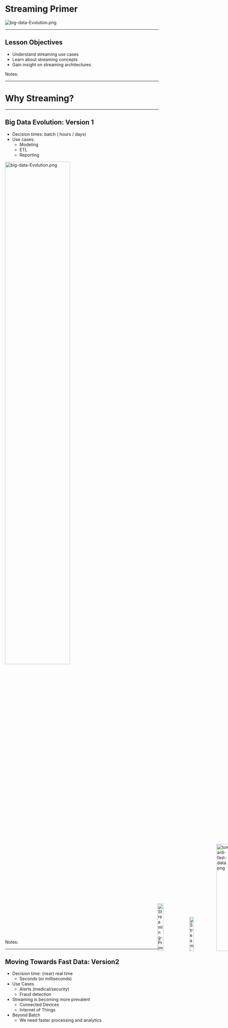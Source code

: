 # Streaming Primer

<img src="../../assets/images/streaming/3rd-party/streaming-data.png" alt="big-data-Evolution.png" style="max-width:50%;"/>


---


## Lesson Objectives

 * Understand streaming use cases
 * Learn about streaming concepts
 * Gain insight on streaming architectures


Notes: 




---

# Why Streaming?

---

## Big Data Evolution: Version 1

  * Decision times: batch ( hours / days)
  * Use cases:
    - Modeling 
    - ETL 
    - Reporting


<img src="../../assets/images/streaming/big-data-Evolution.png" alt="big-data-Evolution.png" style="width:65%;"/>


Notes: 




---

## Moving Towards Fast Data: Version2

  * Decision time: (near) real time
    - Seconds (or milliseconds)
  * Use Cases
    - Alerts (medical/security)
    - Fraud detection
  * Streaming is becoming more prevalent
    - Connected Devices
    - Internet of Things
  * Beyond Batch
    - We need faster processing and analytics

<img src="../../assets/images/streaming/3rd-party/Streaming-Primer-Moving-Towards-Fast-Data-Version-2-3.png" alt="Streaming-Primer-Moving-Towards-Fast-Data-Version-2-3.png" style="width:20%; position:relative; top:-600px; left: 500px;"/>
<img src="../../assets/images/streaming/3rd-party/Streaming-Primer-Moving-Towards-Fast-Data-Version-2-4.png" alt="Streaming-Primer-Moving-Towards-Fast-Data-Version-2-4.png" style="width:17%; position:relative; top:-600px; left: 500px;"/>

<img src="../../assets/images/streaming/toward-fast-data.png" alt="toward-fast-data.png" style="width:30%; position:relative; top:-600px; left: 500px;"/>


Notes: 




---

## Streaming Volumes: Texas Utilities Smart Meter Data

<img src="../../assets/images/streaming/Texas-Utilities-Smart-Meter-Data.png" alt="Texas-Utilities-Smart-Meter-Data.png" style="width:65%;"/>


Notes: 




---

## Spark Streaming Use Cases

  * Netflix
    - Recommendations
    - 450 billion events/day
  
  * Weather Company
    - Analyze weather sensor data
    - Billions of events/day
    - Multi-Petabyte (PB) traffic daily

  * More use cases at [BigDataUseCases.info](www.BigDataUseCases.info)

<img src="../../assets/images/logos/netflix-logo-1.png" alt="netflix.png" style="width:25% ;position:relative; top:-600px; left: 500px;"/>

<img src="../../assets/images/streaming/3rd-party/the-weather-company.png" alt="the-weather-company.png" style="width:25%; position:relative; top:-600px; left: 500px;"/>


Notes: 




---

# Streaming Concepts

---

## Real Time / Near Real Time

  * The ’real’ real time is in milliseconds order
    - DB query returns in 2 ms
  * ‘near real time’ is seconds
    - We can process an event within 3 seconds of its generation time



| ‘Name’                             	| Time                                                	| Example                       	|
|------------------------------------	|-----------------------------------------------------	|-------------------------------	|
| Hard real time                     	| Single order ms,sub milli seconds  </br>1 ms,0.5 ms 	| Space shuttle control systems 	|
| Credit card transaction processing 	| 50 ms, 300 ms                                       	| Db queries                    	|
| Sending Emails                     	| 2 secs +                                            	| Stream processing latency     	|
|                                    	| 1 min +                                             	| Mini batch queries            	|




Notes: 




---
## Streaming Concepts

  * Processing model
    - Event based or micro batch based
  * Processing guarantees
    - At least once
    - At most once
    - Exactly once
  * State management
  * Event time vs. Arrival time
  * Window Operations
  * Back-pressure adjustment



Notes: 




---
## Streaming Processing Model

  * Two major modes:
    - Event based , Micro Batch
  * Event Based:
    - Events are processed, individually,  as they come in
    - Usually low latency
    - Frameworks: Storm, Flink, Nifi, Samza
  * Micro-Batch
    - Events arrived during a particular time frame (5 secs) are processed as a batch
    - Slightly higher latency (due to batching)
    - Frameworks: Spark Streaming

<img src="../../assets/images/streaming/Streaming-proccessing-model.png" alt="Streaming-proccessing-model.png" style="width:35%;"/>


Notes: 




---
## Event Based Vs. Batch


<img src="../../assets/images/streaming/event-based-batch.png" alt="event-based-batch.png" style="width:70%;"/>




Notes: 




---

## Processing Guarantees

  * In the order of effort required:
    - At-most-once <  At-least-once  < exactly-once
  * At-most-once
    - Simplest implementation
    - No duplicate processing
    - Events can be dropped due to crashes or heavy load
    - E.g.  Web requests (if the web server is busy, requests are dropped)

  * At-least-once
    - All events are guaranteed to be processed (no dropped events)
    - An event can be processed more than once.    - In case of failure recovery, events can be re-played and processed again.
    - Needs a ‘durable buffer’ that enables ‘re-play’
    - OK for idempotent operations like saving events.    - Duplicate processing will just over-write previous values.
    - Not OK for counting (how many events came in in last 10 mins)
    - **Most common** implementation
    - Frameworks: All (Storm, Spark, NiFi, Samza, Flink)



Notes: 




---
## Processing Guarantees

* Exactly-Once
- Events are guaranteed to be processed exactly-once
- No dropped events
- No duplicate processing
- Needs ’re-playable buffer’ **plus** an external storage system to track state
- Frameworks: Storm (with Trident), Flink, Spark, Samza
* See Example below:
- When applying a new ‘batch’ of counts, how can we make sure we are not duplicate counting?


<img src="../../assets/images/streaming/Streaming-Primer-Processing-Guarantees-9.png" alt="Streaming-Primer-Processing-Guarantees-9.png" style="width:37%;"/><img src="../../assets/images/streaming/Streaming-Primer-Processing-Guarantees-10.png" alt="Streaming-Primer-Processing-Guarantees-10.png" style="width:37%;"/>


Notes: 




---

## Processing Guarantees Summary



| Application                        	| Processing                                                                                                                                          	|
|------------------------------------	|-----------------------------------------------------------------------------------------------------------------------------------------------------	|
| GPS routing app                    	| -At most once. We can skip past events to catch up to latest events ('next turn' is more important than past data) </br>-At least once can work too 	|
| Credit card transaction processing 	| -Exactly once we don't want to charge credit cards twice due to duplicate processing                                                                	|
| Sending Emails                     	| -At least once We don't want drop any emails.,Duplicate processing is OK (we might send duplicate emails)                                           	|


Notes: 




---

## State Management

  * Can the framework remember state associated with events?
  * Per event processing (filter , transformation) don’t need state
    - Filter #hashtags from tweets
  * However, complex operations like joining, grouping, aggregating (counts) require state
    - What is the max temperature reported in last one hour
  * SQL analogy
    - Select,  and where clauses don’t need state.
    - JOIN / Group BY usually require state
  * Support varies according framework



Notes: 




---

## State Management

  * See next slide for diagrams
  * Store state in memory:
    - Lost if node crashes
    - All types of events have to go to a particular node to compare state
  * Store state in an external store (DB)
    - State can be maintained across nodes
    - Queries can increase latencies and become bottle neck and limit speed of processing
  * Store state along with the event (piggy packing)
    - Event has ‘complete payload’ with state
    - Efficient, no need for external storage
    - Increases event size (need high throughput IO)




Notes: 




---
## State Management Strategies

<img src="../../assets/images/streaming/Streaming-Primer-State-Management-Strategies-011.png.png" alt="Streaming-Primer-State-Management-Strategies-011.png.png" style="width:45%;"/>

<img src="../../assets/images/streaming/Streaming-Primer-State-Management-Strategies-11.png" alt="Streaming-Primer-State-Management-Strategies-11.png" style="width:35%;"/><img src="../../assets/images/streaming/Streaming-Primer-State-Management-Strategies-12.png" alt="Streaming-Primer-State-Management-Strategies-12.png" style="width:40%;"/>



Notes: 




---

## Window Operations

  * Some operations can be done at message level
    - e.g. Sentiment analysis (happy / sad / neutral)
  * Some operations require a bunch of messages and ‘time window’
    - E.g.  How much AAPL  stock has gone up in last 10 minutes?
    - We need to previous values to calculate rate of change.
  * Window based operations:
    - Group a bunch of messages by time (usually)
  * Some frameworks support window operations natively
    - E.g.  Spark, Flink
    - Storm does this with Trident



Notes: 




---

## Event Time and Arrival Time

  * Event Time:    - When the event occurred / generated
  * Arrival Time:    - When event arrives for processing 
  * Event Time < Arrival Time
  * Some times events may arrive ‘out of order’ 

<img src="../../assets/images/streaming/Streaming-Primer-Event-Time-and-Arrival-Time-13.png" alt="Streaming-Primer-Event-Time-and-Arrival-Time-13.png" style="width:50%;"/>


Notes: 




---

## Event Time vs. Arrival Time Illustrated

<img src="../../assets/images/streaming/event-time-002.png" alt="event-time-002.png" style="width:70%;"/>


Notes: 




---

## Back Pressure

  * Some times processing lags behind 
    - Processing system is too busy
    - Temporary spike in input data (Twitter stream exploding after an election results is announced)
  * Events pile up
    - May lead to events being dropped.-> un-acceptable in most of the situations
  * Solutions
    - signal ‘upstream’ processors to slow down?
    - Leave events in the persistent buffer longer


<img src="../../assets/images/streaming/3rd-party/Back-Pressure.png" alt="Back-Pressure.png" style="width:45%;position:relative; top:-200px; left: 500px;"/>

Notes: 




---

## Back Pressure


<img src="../../assets/images/streaming/Picture1.png" alt="Picture1.png" style="width:50%;"/>

<img src="../../assets/images/streaming/Picture2.png" alt="Picture2.png" style="width:50%;"/>


Notes: 




---

# Streaming Architecture

---

## Streaming Architecture – Over Simplified


<img src="../../assets/images/streaming/Streaming-Over-Simplified.png" alt="Streaming-Over-Simplified.png" style="width:65%;"/>


Notes: 




---
## Streaming Architecture – Data Bucket

  * ‘data bucket’ 
    - Captures incoming data
    - Acts as a ‘buffer’ – smoothes out bursts
    - So even if our processing offline, we won’t loose data
  * Data bucket choices
    - Kafka
    - MQ (RabittMQ ..etc)
    - Amazon Kinesis 


<img src="../../assets/images/streaming/Streaming-Over-Simplified-01.png" alt="Streaming-Over-Simplified-01.png" style="width:55%;position:relative; top:-200px; left: 400px;"/>

Notes: 




---

## Streaming Architecture – Processing Engine

* Need to process events with low latency
* So many to choose from!
* Choices
- Storm
- Spark
- NiFi
- Flink


<img src="../../assets/images/streaming/Streaming-Over-Simplified-02.png" alt="Streaming-Over-Simplified-02.png" style="width:65%;position:relative; top:-200px; left: 200px;"/>



Notes: 




---
## Streaming Frameworks Feature Comparison



| Feature              	| Storm                                             	| Spark Streaming 	| Flink                            	| NiFi            	|
|----------------------	|---------------------------------------------------	|-----------------	|----------------------------------	|-----------------	|
| Processing Model     	| Event-based by default,(Micro Batch using Trident 	| Micro Batch     	| Event-based,+,Micro Batch- based 	| Event-based (?) 	|
| Windowing operations 	| Supported by Trident                              	| Yes             	| ?                                	| ?               	|
| Latency              	| Milliseconds                                      	| Seconds         	| Milliseconds                     	|                 	|
|                      	|                                                   	|                 	|                                  	|                 	|
| At-least-once        	| YES                                               	| YES             	| YES                              	| YES             	|
| At-most-once         	| ?                                                 	| ?               	| ?                                	| ?               	|
| Exactly-once         	| ?                                                 	| ?               	| ?                                	| ?               	|





Notes: 




---
## Streaming Architecture – Data Store

  * Where processed data ends up
  * Two requirements:
    - Real time store
    - ‘archival’ store
  * Real Time Store
    - Need to absorb data in real time
    - Usually a NoSQL storage HBase, Cassandra, many more
  * ‘Archival store’
    - Needs to store massive amounts of data
    - Support analytics (usually batch)
    - Hadoop / HDFS

<img src="../../assets/images/streaming/Streaming-Over-Simplified-03.png" alt="Streaming-Over-Simplified-03.png" style="width:55%;position:relative; top:-150px; left: 400px;"/>


Notes: 




---

## Lambda Architecture

<img src="../../assets/images/streaming/Picture3.png" alt="Picture3.png" style="width:65%;"/>


Notes: 




---
## Lambda Architecture explained

  * All new data is sent to both batch layer and  speed layer
  * Batch layer
    - Holds master data set (immutable , append-only)
    - Answers batch queries
  * Serving layer
    - updates batch views so they can be queried adhoc
  * Speed Layer
    - Handles new data
    - Facilitates fast / real-time queries
  * Query layer
    - Answers queries using batch & real-time views


Notes: 




---
## Incorporating Lambda Architecture

<img src="../../assets/images/streaming/Lambda-Streaming-Architecture-03.png" alt="Lambda-Streaming-Architecture-03.png" style="width:75%;"/>



Notes: 




---
## Streaming Stack

<img src="../../assets/images/streaming/Streaming-Platforms.png" alt="Streaming-Platforms.png" style="width:75%;"/>



Notes: 




---
# Streaming Frameworks
---

## Streaming Frameworks

  * Storm
  * Spark Streaming  
  * NiFi
  * Flink
  * Samza


Notes: 




---

## Storm

* ‘Original’ stream processing platform
* Open sourced by Twitter around 2010
* Integrates with multiple systems: MQ, Kafka
* Trident is a high level framework on top of Storm


| Feature                         	| Storm                  	| Storm + Trident     	|
|---------------------------------	|------------------------	|---------------------	|
| Processing Model                	| Event batch            	| Event + micro batch 	|
| Processing guarantee            	| At-least-once          	| Exactly-once        	|
| State                           	| Yes starting with 1.0  	|                     	|
| Supports window based functions 	| Yes starting with 1.0  	| Yes                 	|
| Latency                         	| Sub seconds to seconds 	| Yes                 	|
| Caching                         	| no                     	|                     	|
| Supported languages             	| Java, Python           	|   &nbsp;                  	|



Notes: 




---
## Spark Streaming

  * Based on popular Spark framework



| Feature                         	| NiFi                   	   |
|---------------------------------	|------------------------	   |
| Processing Model                	| Micro batch                      |
| Processing guarantee            	| At-least-once,  exactly-once     |
| Supports window based functions 	| yes                     	   |
| Latency                         	| seconds                	   |
| Caching                         	| yes                     	   |
| Supported languages             	| Java, Scala, Python    	   |


Notes: 




---
## Flink

  * A new framework, that is gaining momentum
  * Developed by consortium of German universities


| Feature                         	| NiFi                   	   |
|---------------------------------	|------------------------	   |
| Processing Model                	| Event based & batch based        |
| Processing guarantee            	| At-least-once, exactly-once      |
| Supports window based functions 	| ?                      	   |
| Latency                         	| Sub seconds to seconds 	   |
| Caching                         	| ?                      	   |
| Supported languages             	| Java, Scala, Python    	   |





Notes: 




---
## NiFi

  * Event flow and processing system
  * Open sourced by National Security Agency (NSA)
  * A startup (Onviya) was acquired by Horton Works
  * Hortonworks’  ‘data flow’ product 



| Feature                         	| NiFi                   	|
|---------------------------------	|------------------------	|
| Processing Model                	| Event based            	|
| Processing guarantee            	| At-least-once,?        	|
| Supports window based functions 	| ?                      	|
| Latency                         	| Sub seconds to seconds 	|
| Caching                         	| ?                      	|
| Supported languages             	| Java, Scala, Python    	|


Notes: 




---

## Samza

  * Another new framework
  * Developed by LinkedIn
  * Tight integration with Kafka (also developed at LinkedIn)



| Feature                         	| Samza                  	|
|---------------------------------	|------------------------	|
| Processing Model                	| Event based            	|
| Processing guarantee            	| At-least-once          	|
| Supports window based functions 	| ?                      	|
| State                           	| Yes                    	|
| Latency                         	| Sub seconds to seconds 	|
| Caching                         	| ?                      	|
| Supported languages             	| Java, Scala, Python    	|


Notes: 




---

## Streaming Frameworks At A Glance

| Feature                  	| Storm                                                  	| Spark Streaming 	| Flink                                    	| NiFi            	| Samza       	|
|--------------------------	|--------------------------------------------------------	|-----------------	|------------------------------------------	|-----------------	|-------------	|
| **Processing Model**     	| Event based by default</br>(micro batch using Trident) 	| Micro Batch     	| Event based,</br>+ </br>MicroBatch based 	| Event Based (?) 	| Event based 	|
| **Windowing operations** 	| Yes (from 1.0)                                         	| Yes             	| Yes                                      	| ?               	| ?           	|
| **State**                	| Yes (from 1.0)                                         	| Yes             	| Yes                                      	| Yes             	| Yes         	|
| **Latency**              	| Sub seconds                                            	| Seconds         	| Sub seconds                              	| Sub seconds     	| Sub seconds 	|
| **Back Pressure**        	| Yes                                                    	|                 	| Yes                                      	|                 	|             	|
|                          	|                                                        	|                 	|                                          	|                 	|             	|
| **At-least-once**        	| YES                                                    	| YES             	| YES                                      	| YES             	| YES         	|
| **At-most-once**         	|                                                        	|                 	|                                          	|                 	|             	|
| **Exactly-once**         	|                                                        	|                 	|                                          	|                 	|       &nbsp;          |



Notes: 




---
## Class Discussion

  * What are your streaming uses cases ?
